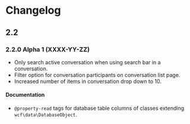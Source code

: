 # Changelog

## 2.2

### 2.2.0 Alpha 1 (XXXX-YY-ZZ)

* Only search active conversation when using search bar in a conversation.
* Filter option for conversation participants on conversation list page.
* Increased number of items in conversation drop down to 10.

#### Documentation

* `@property-read` tags for database table columns of classes extending `wcf\data\DatabaseObject`.
